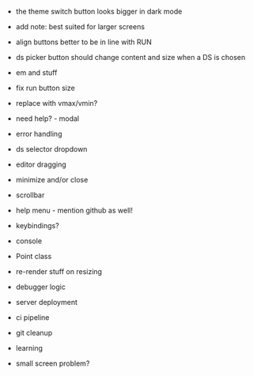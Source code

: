 - the theme switch button looks bigger in dark mode
- add note: best suited for larger screens
- align buttons better to be in line with RUN
- ds picker button should change content and size when a DS is chosen
- em and stuff
- fix run button size
- replace with vmax/vmin?

- need help? - modal
- error handling
- ds selector dropdown
- editor dragging
- minimize and/or close
- scrollbar
- help menu - mention github as well!
- keybindings?
- console
- Point class
- re-render stuff on resizing

- debugger logic

- server deployment
- ci pipeline
- git cleanup
- learning

- small screen problem?